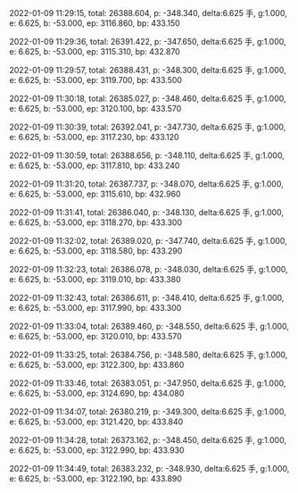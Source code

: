 2022-01-09 11:29:15, total: 26388.604, p: -348.340, delta:6.625 手, g:1.000, e: 6.625, b: -53.000, ep: 3116.860, bp: 433.150

2022-01-09 11:29:36, total: 26391.422, p: -347.650, delta:6.625 手, g:1.000, e: 6.625, b: -53.000, ep: 3115.310, bp: 432.870

2022-01-09 11:29:57, total: 26388.431, p: -348.300, delta:6.625 手, g:1.000, e: 6.625, b: -53.000, ep: 3119.700, bp: 433.500

2022-01-09 11:30:18, total: 26385.027, p: -348.460, delta:6.625 手, g:1.000, e: 6.625, b: -53.000, ep: 3120.100, bp: 433.570

2022-01-09 11:30:39, total: 26392.041, p: -347.730, delta:6.625 手, g:1.000, e: 6.625, b: -53.000, ep: 3117.230, bp: 433.120

2022-01-09 11:30:59, total: 26388.656, p: -348.110, delta:6.625 手, g:1.000, e: 6.625, b: -53.000, ep: 3117.810, bp: 433.240

2022-01-09 11:31:20, total: 26387.737, p: -348.070, delta:6.625 手, g:1.000, e: 6.625, b: -53.000, ep: 3115.610, bp: 432.960

2022-01-09 11:31:41, total: 26386.040, p: -348.130, delta:6.625 手, g:1.000, e: 6.625, b: -53.000, ep: 3118.270, bp: 433.300

2022-01-09 11:32:02, total: 26389.020, p: -347.740, delta:6.625 手, g:1.000, e: 6.625, b: -53.000, ep: 3118.580, bp: 433.290

2022-01-09 11:32:23, total: 26386.078, p: -348.030, delta:6.625 手, g:1.000, e: 6.625, b: -53.000, ep: 3119.010, bp: 433.380

2022-01-09 11:32:43, total: 26386.611, p: -348.410, delta:6.625 手, g:1.000, e: 6.625, b: -53.000, ep: 3117.990, bp: 433.300

2022-01-09 11:33:04, total: 26389.460, p: -348.550, delta:6.625 手, g:1.000, e: 6.625, b: -53.000, ep: 3120.010, bp: 433.570

2022-01-09 11:33:25, total: 26384.756, p: -348.580, delta:6.625 手, g:1.000, e: 6.625, b: -53.000, ep: 3122.300, bp: 433.860

2022-01-09 11:33:46, total: 26383.051, p: -347.950, delta:6.625 手, g:1.000, e: 6.625, b: -53.000, ep: 3124.690, bp: 434.080

2022-01-09 11:34:07, total: 26380.219, p: -349.300, delta:6.625 手, g:1.000, e: 6.625, b: -53.000, ep: 3121.420, bp: 433.840

2022-01-09 11:34:28, total: 26373.162, p: -348.450, delta:6.625 手, g:1.000, e: 6.625, b: -53.000, ep: 3122.990, bp: 433.930

2022-01-09 11:34:49, total: 26383.232, p: -348.930, delta:6.625 手, g:1.000, e: 6.625, b: -53.000, ep: 3122.190, bp: 433.890